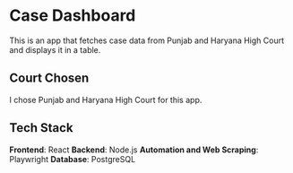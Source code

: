 # **Case Dashboard**

This is an app that fetches case data from Punjab and Haryana High Court and displays it in a table.

## Court Chosen

I chose Punjab and Haryana High Court for this app.

## Tech Stack

**Frontend**: React
**Backend**: Node.js
**Automation and Web Scraping**: Playwright
**Database**: PostgreSQL
